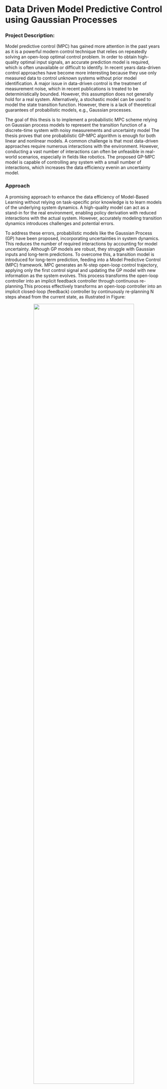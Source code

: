 # Data Driven Model Predictive Control using Gaussian Processes

### Project Description:
 Model predictive control (MPC) has gained more attention in the past years as it is a powerful modern control technique that relies on repeatedly solving an open-loop optimal control problem. In order to obtain high-quality optimal input signals, an accurate prediction model is required, which is often unavailable or difficult to identify. In recent years data-driven control approaches have become more interesting because they use only measured data to control unknown systems without prior model identification. A major issue in data-driven control is the treatment of measurement noise, which in recent publications is treated to be deterministically bounded. However, this assumption does not generally hold for a real system. Alternatively, a stochastic model can be used to model the state transition function. However, there is a lack of theoretical guarantees of probabilistic models, e.g., Gaussian processes.

 The goal of this thesis is to implement a probabilistic MPC scheme relying on Gaussian process models to represent the transition function of a discrete-time system with noisy measurements and uncertainty model The thesis proves that one probabilistic GP-MPC algorithm is enough for both linear and nonlinear models. A common challenge is that most data-driven approaches require numerous interactions with the environment. However, conducting a vast number of interactions can often be unfeasible in real-world scenarios, especially in fields like robotics. The proposed GP-MPC model is capable of controlling any system with a small number of interactions, which increases the data efficiency evenin an uncertainty model.


### Approach
A promising approach to enhance the data efficiency of Model-Based Learning without relying on task-specific prior knowledge is to learn models of the underlying system dynamics. A high-quality model can act as a stand-in for the real environment, enabling policy derivation with reduced interactions with the actual system. However, accurately modeling transition dynamics introduces challenges and potential errors.

To address these errors, probabilistic models like the Gaussian Process (GP) have been proposed, incorporating uncertainties in system dynamics. This reduces the number of required interactions by accounting for model uncertainty. Although GP models are robust, they struggle with Gaussian inputs and long-term predictions. To overcome this, a transition model is introduced for long-term prediction, feeding into a Model Predictive Control (MPC) framework. MPC generates an N-step open-loop control trajectory, applying only the first control signal and updating the GP model with new information as the system evolves. This process transforms the open-loop controller into an implicit feedback controller through continuous re-planning.This process effectively transforms an open-loop controller into an implicit closed-loop (feedback) controller by continuously re-planning N steps ahead from the current state, as illustrated in Figure: 
    <p align="middle">
        <img src="https://github.com/Harshithgowdasm/PA_Harshith_Gowda/blob/main/papers/blockdia.png" width="80%" />
    </p>


### Examples
The application of GP-MPC framework lies in its versatility, as it can be applied to a wide range of systems, whether linear or nonlinear, with or without uncertainty, and with or without noisy measurements. Model uncertainty refers to parameter variations and external disturbances that affect the system’s behavior. These mathematical uncertainty models represent all aspects of real-world systems, leading to uncertainty in predicting their behavior. To demonstrate its effectiveness, we have chosen to implement the GP-MPC framework on both a linear system, the DC motor, and a nonlinear system, the Van der Pol oscillator.

  ### Linear system - DC Motor
    
 ### GP-MPC without noise   
<p align="middle">
        <img src="https://github.com/Harshithgowdasm/PA_Harshith_Gowda/blob/main/examples/Dc%20motor%20plant/Results/Gp_MPC_without_uncertanity/gp_mpc_wo_1.svg" width="80%" />
</p>

 ### GP-MPC with noise
<p align="middle">
        <img src="https://github.com/Harshithgowdasm/PA_Harshith_Gowda/blob/main/examples/Dc%20motor%20plant/Results/GP_MPC_with_uncertainity/mpc_dc_noise_1.svg" width="80%" />
</p>

### Non Linear system - Van der Pol Oscillator
 ### GP-MPC without noise   
<p align="middle">
        <img src="https://github.com/Harshithgowdasm/PA_Harshith_Gowda/blob/main/examples/Van_der_pol_oscillator/results/GP_MPC_without_uncertanity/GP_mpc_better.svg" width="80%" />
</p>

 ### GP-MPC with noise
<p align="middle">
        <img src="https://github.com/Harshithgowdasm/PA_Harshith_Gowda/blob/main/examples/Van_der_pol_oscillator/results/GP_MPC_with_uncertanity/2_Gp_mpc_uncert_vdp.svg" width="80%" />
</p>

 ### Reference tracking 
<p align="middle">
        <img src="https://github.com/Harshithgowdasm/PA_Harshith_Gowda/blob/main/examples/Van_der_pol_oscillator/results/GP_MPC_with_uncertanity/4_gp_mpc_set_1_0.svg " width="80%" />
</p>

 